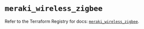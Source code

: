 # `meraki_wireless_zigbee`

Refer to the Terraform Registry for docs: [`meraki_wireless_zigbee`](https://registry.terraform.io/providers/ciscodevnet/meraki/1.7.1/docs/resources/wireless_zigbee).

